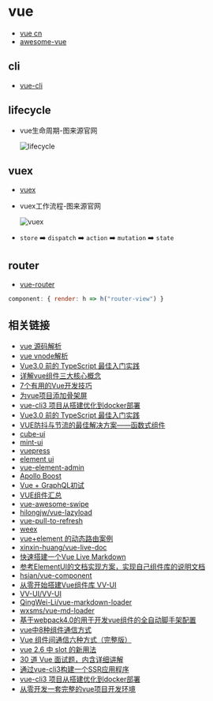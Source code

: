 # vue

- [vue cn](https://cn.vuejs.org/index.html)
- [awesome-vue](https://github.com/vuejs/awesome-vue)

## cli

- [vue-cli](https://github.com/vuejs/vue-cli)

## lifecycle

- vue生命周期-图来源官网

  ![lifecycle](https://cn.vuejs.org/images/lifecycle.png)

## vuex

- [vuex](https://github.com/vuejs/vuex)

- vuex工作流程-图来源官网

  ![vuex](https://vuex.vuejs.org/vuex.png)

- `store` ➡️ `dispatch` ➡️ `action` ➡️ `mutation` ➡️ `state`

## router

- [vue-router](https://github.com/vuejs/vue-router)

```js
component: { render: h => h("router-view") }
```

## 相关链接

- [vue 源码解析](https://ustbhuangyi.github.io/vue-analysis/)
- [vue vnode解析](http://hcysun.me/vue-design/zh/)
- [Vue3.0 前的 TypeScript 最佳入门实践](https://juejin.im/post/5d0259f2518825405d15ae62)
- [详解vue组件三大核心概念](https://juejin.im/post/5cef2f5e6fb9a07ea712f41a)
- [7个有用的Vue开发技巧](https://juejin.im/post/5ce3b519f265da1bb31c0d5f?#heading-2)
- [为vue项目添加骨架屏](https://juejin.im/entry/59e425296fb9a0451542ed44)
- [vue-cli3 项目从搭建优化到docker部署](https://juejin.im/post/5c4a6fcd518825469414e062)
- [Vue3.0 前的 TypeScript 最佳入门实践](https://juejin.im/post/5d0259f2518825405d15ae62)
- [VUE防抖与节流的最佳解决方案——函数式组件](https://juejin.im/post/5ce3e400f265da1bab298359)
- [cube-ui](https://github.com/didi/cube-ui)
- [mint-ui](http://mint-ui.github.io/#!/zh-cn)
- [vuepress](https://vuepress.docschina.org/guide/)
- [element ui](https://github.com/ElemeFE/element)
- [vue-element-admin](https://github.com/PanJiaChen/vue-element-admin)
- [Apollo Boost](https://akryum.github.io/vue-apollo/zh-cn/)
- [Vue + GraphQL初试](https://juejin.im/post/5b2640bee51d45588d4d68d2#heading-8)
- [VUE组件汇总](https://juejin.im/post/5af16a2cf265da0b8636353b)
- [vue-awesome-swipe](https://github.com/surmon-china/vue-awesome-swiper)
- [hilongjw/vue-lazyload](https://github.com/hilongjw/vue-lazyload)
- [vue-pull-to-refresh](https://github.com/bajian/vue-pull-to-refresh)
- [weex](http://weex.apache.org/cn/)
- [vue+element 的动态路由案例](https://github.com/vkcyan/vue-element-asyncLogin)
- [xinxin-huang/vue-live-doc](https://github.com/xinxin-huang/vue-live-doc)
- [快速搭建一个Vue Live Markdown](https://zhuanlan.zhihu.com/p/34466243)
- [参考ElementUI的文档实现方案，实现自己组件库的说明文档](https://segmentfault.com/a/1190000016342795)
- [hsian/vue-component](https://github.com/hsian/vue-component)
- [从零开始搭建Vue组件库 VV-UI](https://juejin.im/entry/5a06de2151882574d17266b0)
- [VV-UI/VV-UI](https://github.com/VV-UI/VV-UI.git)
- [QingWei-Li/vue-markdown-loader](https://github.com/QingWei-Li/vue-markdown-loader)
- [wxsms/vue-md-loader](https://github.com/wxsms/vue-md-loader)
- [基于webpack4.0的用于开发vue组件的全自动脚手架配置](https://github.com/Richard-Choooou/vue-component-webpack)
- [vue中8种组件通信方式](https://juejin.im/post/5d267dcdf265da1b957081a3)
- [Vue 组件间通信六种方式（完整版）](https://juejin.im/post/5cde0b43f265da03867e78d3)
- [vue 2.6 中 slot 的新用法](https://juejin.im/post/5d23d9ddf265da1bbf6941c9)
- [30 道 Vue 面试题，内含详细讲解](https://juejin.im/post/5d59f2a451882549be53b170)
- [通过vue-cli3构建一个SSR应用程序](https://juejin.im/post/5b98e5875188255c8320f88a)
- [vue-cli3 项目从搭建优化到docker部署](https://juejin.im/post/5c4a6fcd518825469414e062)
- [从零开发一套完整的vue项目开发环境](https://juejin.im/post/5e0cba76f265da5d4e27480c)
